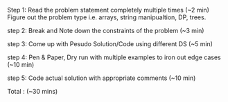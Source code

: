 Step 1: Read the problem statement completely multiple times (~2 min)
    Figure out the problem type i.e. arrays, string manipualtion, DP, trees.

step 2: Break and Note down the constraints of the problem (~3 min)

step 3: Come up with Pesudo Solution/Code using different DS (~5 min)
    
step 4: Pen & Paper,  Dry run with multiple examples to iron out edge cases (~10 min)

step 5: Code actual solution with appropriate comments (~10 min)

Total : (~30 mins) 
